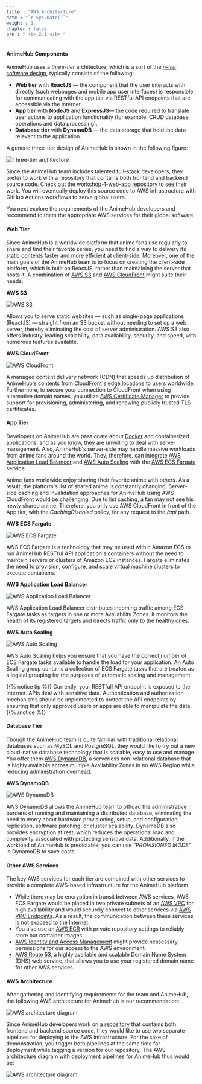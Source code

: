 ```yaml
---
title : "AWS Architecture"
date : "`r Sys.Date()`"
weight : 1
chapter : false
pre : " <b> 2.1 </b> "
---
```


#### AnimeHub Components

AnimeHub uses a *three-tier* architecture, which is a sort of the [*n-tier* software design](https://www.baeldung.com/cs/n-tier-architecture), typically consists of the following:

- **Web tier** with **ReactJS** — the component that the user interacts with directly (such webpages and mobile app user interfaces) is responsible for communicating with the app tier via RESTful API endpoints that are accessible via the Internet.
- **App tier** with **NodeJS** and **ExpressJS**— the code required to translate user actions to application functionality (for example, CRUD database operations and data processing).
- **Database tier** with **DynamoDB** — the data storage that hold the data relevant to the application.

A generic three-tier design of AnimeHub is shown in the following figure:

![Three-tier architecture](/images/2/1/0001.svg?featherlight=false&width=40pc)

Since the AnimeHub team includes talented full-stack developers, they prefer to work with a repository that contains both frontend and backend source code. Check out the [workshop-1-web-app](https://github.com/Definitely-not-AWS-Workshops/workshop-1-web-app) repository to see their work. You will eventually deploy this source code to AWS infrastructure with GitHub Actions workflows to serve global users.

You next explore the requirements of the AnimeHub developers and recommend to them the appropriate AWS services for their global software.

#### Web Tier

Since AnimeHub is a worldwide platform that anime fans use regularly to share and find their favorite series, you need to find a way to delivery its static contents faster and more efficient at client-side. Moreover, one of the main goals of the AnimeHub team is to focus on creating the client-side platform, which is built on ReactJS, rather than maintaining the server that hosts it. A combination of [AWS S3](https://docs.aws.amazon.com/s3/) and [AWS CloudFront](https://docs.aws.amazon.com/cloudfront/) might suite their needs.

**AWS S3** 

![AWS S3](/images/2/1/0002.svg?featherlight=false&height=100px&width=100px)

Allows you to serve static websites — such as single-page applications (ReactJS) — straight from an S3 bucket without needing to set up a web server, thereby eliminating the cost of server administration. AWS S3 also offers industry-leading scalability, data availability, security, and speed, with numerous features available.

**AWS CloudFront**

![AWS CloudFront](/images/2/1/0003.svg?featherlight=false&height=100px&width=100px)

A managed content delivery network (CDN) that speeds up distribution of AnimeHub's contents from CloudFront's edge locations to users worldwide. Furthermore, to secure your connection to CloudFront when using alternative domain names, you utilize [AWS Certificate Manager](https://docs.aws.amazon.com/acm/) to provide support for provisioning, administering, and renewing publicly trusted TLS certificates.

#### App Tier

Developers on AnimeHub are passionate about [Docker](https://www.docker.com/) and containerized applications, and as you know, they are unwilling to deal with server management. Also, AnimeHub's server-side may handle massive workloads from anime fans around the world. They, therefore, can integrate [AWS Application Load Balancer](https://docs.aws.amazon.com/elasticloadbalancing/latest/application/introduction.html) and [AWS Auto Scaling](https://docs.aws.amazon.com/autoscaling/) with the [AWS ECS Fargate](https://docs.aws.amazon.com/AmazonECS/latest/developerguide/AWS_Fargate.html) service.

Anime fans worldwide enjoy sharing their favorite anime with others. As a result, the platform's list of shared anime is constantly changing. Server-side caching and invalidation approaches for AnimeHub using AWS CloudFront would be challenging. Due to list caching, a fan may not see his newly shared anime. Therefore, you only use AWS CloudFront in front of the App tier, with the *CachingDisabled* policy, for any request to the */api* path.

**AWS ECS Fargate** 

![AWS ECS Fargate](/images/2/1/0004.svg?featherlight=false&height=100px&width=100px)

AWS ECS Fargate is a technology that may be used within Amazon ECS to run AnimeHub RESTful API application's containers without the need to maintain servers or clusters of Amazon EC2 instances. Fargate eliminates the need to provision, configure, and scale virtual machine clusters to execute containers.

**AWS Application Load Balancer**

![AWS Application Load Balancer](/images/2/1/0005.svg?featherlight=false&height=100px&width=100px)

AWS Application Load Balancer distributes incoming traffic among ECS Fargate tasks as targets in one or more Availability Zones. It monitors the health of its registered targets and directs traffic only to the healthy ones.

**AWS Auto Scaling** 

![AWS Auto Scaling](/images/2/1/0006.svg?featherlight=false&height=100px&width=100px)

AWS Auto Scaling helps you ensure that you have the correct number of ECS Fargate tasks available to handle the load for your application. An Auto Scaling group contains a collection of ECS Fargate tasks that are treated as a logical grouping for the purposes of automatic scaling and management. 

{{% notice tip %}}
Currently, your RESTfull API endpoint is exposed to the Internet. APIs deal with sensitive data. Authentication and authorization mechanisms should be implemented to protect the API endpoints by ensuring that only approved users or apps are able to manipulate the data.
{{% /notice %}}

#### Database Tier

Though the AnimeHub team is quite familiar with traditional relational databases such as MySQL and PostgreSQL, they would like to try out a new cloud-native database technology that is scalable, easy to use and manage. You offer them [AWS DynamoDB](https://docs.aws.amazon.com/dynamodb/), a serverless non-relational database that is highly available across multiple Availability Zones in an AWS Region while reducing administration overhead.

**AWS DynamoDB**

![AWS DynamoDB](/images/2/1/0007.svg?featherlight=false&height=100px&width=100px)

AWS DynamoDB allows the AnimeHub team to offload the administrative burdens of running and maintaining a distributed database, eliminating the need to worry about hardware provisioning, setup, and configuration, replication, software patching, or cluster scalability. DynamoDB also provides encryption at rest, which reduces the operational load and complexity associated with protecting sensitive data. Additionally, if the workload of AnimeHub is predictable, you can use *"PROVISIONED MODE"* in DynamoDB to save costs.

#### Other AWS Services

The key AWS services for each tier are combined with other services to provide a complete AWS-based infrastructure for the AnimeHub platform. 
- While there may be encryption in transit between AWS services, AWS ECS Fargate would be placed in two private subnets of an [AWS VPC](https://docs.aws.amazon.com/vpc/) for high availability and would securely connect to other services via [AWS VPC Endpoints](https://docs.aws.amazon.com/whitepapers/latest/aws-privatelink/what-are-vpc-endpoints.html). As a result, the communication between these services is not exposed to the Internet.
- You also use an [AWS ECR](https://docs.aws.amazon.com/ecr/) with private repository settings to reliably store our container images.
- [AWS Identity and Access Management](https://docs.aws.amazon.com/iam/) might provide nessessary permissions for our access to the AWS environment.
- [AWS Route 53](https://docs.aws.amazon.com/route53/), a highly available and scalable Domain Name System (DNS) web service, that allows you to use your registered domain name for other AWS services.

#### AWS Architecture

After gathering and identifying requirements for the team and AnimeHub, the following AWS architecture for AnimeHub is our recommendation:

![AWS architecture diagram](/images/2/1/0008.svg?featherlight=false&width=100pc)

Since AnimeHub developers work on [a repository](https://github.com/Definitely-not-AWS-Workshops/workshop-1-web-app) that contains both frontend and backend source code, they would like to use two separate pipelines for deploying to the AWS infrastructure. For the sake of demonstration, you trigger both pipelines at the same time for deployment while tagging a version for our repository. The AWS architecture diagram with deployment pipelines for AnimeHub thus would be:

![AWS architecture diagram](/images/2/1/0009.svg?featherlight=false&width=100pc)